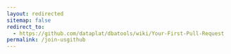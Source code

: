 ```yaml
---
layout: redirected
sitemap: false
redirect_to:
  - https://github.com/dataplat/dbatools/wiki/Your-First-Pull-Request
permalink: /join-usgithub
---
```

